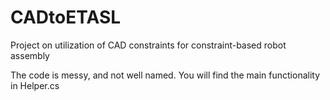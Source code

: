 # CADtoETASL
Project on utilization of CAD constraints for constraint-based robot assembly

The code is messy, and not well named.
You will find the main functionality in Helper.cs
